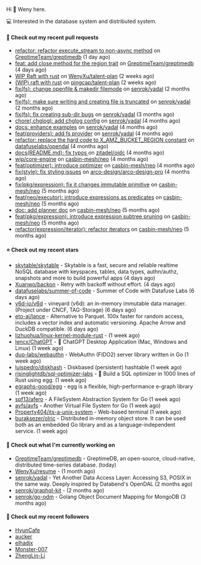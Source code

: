 Hi 👋 Weny here.

💻 Interested in the database system and distributed system.

#### 🔨 Check out my recent pull requests

- [refactor: refactor execute_stream to non-async method](https://github.com/GreptimeTeam/greptimedb/pull/980) on [GreptimeTeam/greptimedb](https://github.com/GreptimeTeam/greptimedb) (1 day ago)
- [feat: add close method for the region trait](https://github.com/GreptimeTeam/greptimedb/pull/970) on [GreptimeTeam/greptimedb](https://github.com/GreptimeTeam/greptimedb) (4 days ago)
- [WIP Raft with rust](https://github.com/WenyXu/talent-plan/pull/1) on [WenyXu/talent-plan](https://github.com/WenyXu/talent-plan) (2 weeks ago)
- [(WIP) raft with rust](https://github.com/pingcap/talent-plan/pull/456) on [pingcap/talent-plan](https://github.com/pingcap/talent-plan) (2 weeks ago)
- [fix(fs): change openfile &amp; makedir filemode](https://github.com/senrok/yadal/pull/7) on [senrok/yadal](https://github.com/senrok/yadal) (2 months ago)
- [fix(fs): make sure writing and creating file is truncated](https://github.com/senrok/yadal/pull/6) on [senrok/yadal](https://github.com/senrok/yadal) (2 months ago)
- [fix(fs): fix creating sub-dir bugs](https://github.com/senrok/yadal/pull/5) on [senrok/yadal](https://github.com/senrok/yadal) (3 months ago)
- [chore(.chglog): add chglog config](https://github.com/senrok/yadal/pull/4) on [senrok/yadal](https://github.com/senrok/yadal) (4 months ago)
- [docs: enhance examples](https://github.com/senrok/yadal/pull/3) on [senrok/yadal](https://github.com/senrok/yadal) (4 months ago)
- [feat(providers): add fs provider](https://github.com/senrok/yadal/pull/1) on [senrok/yadal](https://github.com/senrok/yadal) (4 months ago)
- [refactor: replace the hard code to X_AMZ_BUCKET_REGION constant](https://github.com/datafuselabs/opendal/pull/866) on [datafuselabs/opendal](https://github.com/datafuselabs/opendal) (4 months ago)
- [docs(README.md): fix typos ](https://github.com/zitadel/oidc/pull/227) on [zitadel/oidc](https://github.com/zitadel/oidc) (4 months ago)
- [wip/core-engine](https://github.com/casbin-mesh/neo/pull/69) on [casbin-mesh/neo](https://github.com/casbin-mesh/neo) (4 months ago)
- [feat(optimizer): introduce optimizer](https://github.com/casbin-mesh/neo/pull/68) on [casbin-mesh/neo](https://github.com/casbin-mesh/neo) (4 months ago)
- [fix(style): fix styling issues](https://github.com/arco-design/arco-design-pro/pull/78) on [arco-design/arco-design-pro](https://github.com/arco-design/arco-design-pro) (4 months ago)
- [fix(pkg/expression): fix it changes immutable primitive](https://github.com/casbin-mesh/neo/pull/67) on [casbin-mesh/neo](https://github.com/casbin-mesh/neo) (5 months ago)
- [feat(neo/executor): introduce expressions as predicates](https://github.com/casbin-mesh/neo/pull/65) on [casbin-mesh/neo](https://github.com/casbin-mesh/neo) (5 months ago)
- [doc: add planner doc](https://github.com/casbin-mesh/neo/pull/62) on [casbin-mesh/neo](https://github.com/casbin-mesh/neo) (5 months ago)
- [feat(pkg/expression): introduce expression subtree pruning](https://github.com/casbin-mesh/neo/pull/61) on [casbin-mesh/neo](https://github.com/casbin-mesh/neo) (5 months ago)
- [refactor(expression/iterator): refactor iterators](https://github.com/casbin-mesh/neo/pull/60) on [casbin-mesh/neo](https://github.com/casbin-mesh/neo) (5 months ago)

#### ⭐ Check out my recent stars

- [skytable/skytable](https://github.com/skytable/skytable) - Skytable is a fast, secure and reliable realtime NoSQL database with keyspaces, tables, data types, authn/authz, snapshots and more to build powerful apps (4 days ago)
- [Xuanwo/backon](https://github.com/Xuanwo/backon) - Retry with backoff without effort. (4 days ago)
- [datafuselabs/summer-of-code](https://github.com/datafuselabs/summer-of-code) - Summer of Code with Datafuse Labs (6 days ago)
- [v6d-io/v6d](https://github.com/v6d-io/v6d) - vineyard (v6d): an in-memory immutable data manager. (Project under CNCF, TAG-Storage) (6 days ago)
- [eto-ai/lance](https://github.com/eto-ai/lance) - Alternative to Parquet. 100x faster for random access, includes a vector index and automatic versioning. Apache Arrow and DuckDB compatible. (6 days ago)
- [lizhuohua/linux-kernel-module-rust](https://github.com/lizhuohua/linux-kernel-module-rust) -  (1 week ago)
- [lencx/ChatGPT](https://github.com/lencx/ChatGPT) - 🔮 ChatGPT Desktop Application (Mac, Windows and Linux) (1 week ago)
- [duo-labs/webauthn](https://github.com/duo-labs/webauthn) - WebAuthn (FIDO2) server library written in Go  (1 week ago)
- [luispedro/diskhash](https://github.com/luispedro/diskhash) - Diskbased (persistent) hashtable (1 week ago)
- [risinglightdb/sql-optimizer-labs](https://github.com/risinglightdb/sql-optimizer-labs) - 🚧 Build a SQL optimizer in 1000 lines of Rust using egg. (1 week ago)
- [egraphs-good/egg](https://github.com/egraphs-good/egg) - egg is a flexible, high-performance e-graph library (1 week ago)
- [spf13/afero](https://github.com/spf13/afero) - A FileSystem Abstraction System for Go (1 week ago)
- [avfs/avfs](https://github.com/avfs/avfs) - Another Virtual File System for Go (1 week ago)
- [Property404/its-a-unix-system](https://github.com/Property404/its-a-unix-system) - Web-based terminal (1 week ago)
- [buraksezer/olric](https://github.com/buraksezer/olric) - Distributed in-memory object store. It can be used both as an embedded Go library and as a language-independent service. (1 week ago)

#### 👷 Check out what I'm currently working on

- [GreptimeTeam/greptimedb](https://github.com/GreptimeTeam/greptimedb) - GreptimeDB, an open-source, cloud-native, distributed time-series database. (today)
- [WenyXu/resume](https://github.com/WenyXu/resume) -  (1 month ago)
- [senrok/yadal](https://github.com/senrok/yadal) - Yet Another Data Access Layer: Accessing S3, POSIX in the same way. Deeply inspired by Databend&#39;s OpenDAL (2 months ago)
- [senrok/graphql-kit](https://github.com/senrok/graphql-kit) -  (2 months ago)
- [senrok/go-odm](https://github.com/senrok/go-odm) - Golang Object Document Mapping for MongoDB (3 months ago)

#### 👯 Check out my recent followers

- [HyunCafe](https://github.com/HyunCafe)
- [aucker](https://github.com/aucker)
- [elhadjx](https://github.com/elhadjx)
- [Monster-007](https://github.com/Monster-007)
- [ZhengLin-Li](https://github.com/ZhengLin-Li)


